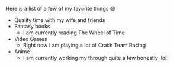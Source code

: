 Here is a list of a few of my favorite things :smile:
- Quality time with my wife and friends
- Fantasy books
  - I am currently reading The Wheel of Time
- Video Games 
  - Right now I am playing a lot of Crash Team Racing
- Anime
  - I am currently working my through quite a few honestly :lol:
